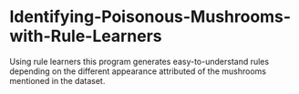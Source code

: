 # Identifying-Poisonous-Mushrooms-with-Rule-Learners
Using rule learners this program generates easy-to-understand rules depending on the different appearance attributed of the mushrooms mentioned in the dataset.
